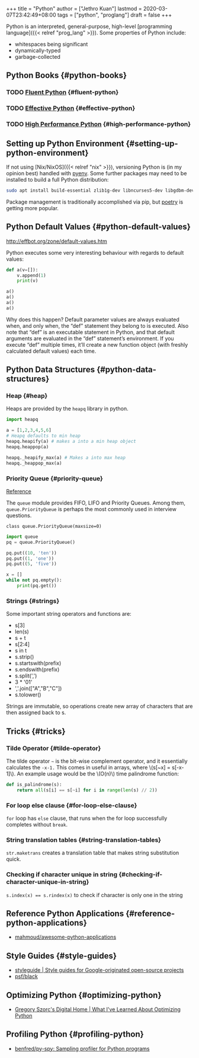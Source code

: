 +++
title = "Python"
author = ["Jethro Kuan"]
lastmod = 2020-03-07T23:42:49+08:00
tags = ["python", "proglang"]
draft = false
+++

Python is an interpreted, general-purpose, high-level [programming
language]({{< relref "prog_lang" >}}). Some properties of Python include:

-   whitespaces being significant
-   dynamically-typed
-   garbage-collected


## Python Books {#python-books}


### <span class="org-todo todo TODO">TODO</span> [Fluent Python](https://www.goodreads.com/book/show/22800567-fluent-python?ac=1&from%5Fsearch=true&qid=Fo3rzgCJBZ&rank=1) {#fluent-python}


### <span class="org-todo todo TODO">TODO</span> [Effective Python](https://www.goodreads.com/book/show/23020812-effective-python) {#effective-python}


### <span class="org-todo todo TODO">TODO</span> [High Performance Python](https://www.goodreads.com/book/show/17802644-high-performance-python?ac=1&from%5Fsearch=true&qid=IniMBn35h2&rank=1) {#high-performance-python}


## Setting up Python Environment {#setting-up-python-environment}

If not using [Nix/NixOS]({{< relref "nix" >}}), versioning Python is (in my opinion best)
handled with [pyenv](https://github.com/pyenv/pyenv). Some further packages may need to be installed to
build a full Python distribution:

```bash
sudo apt install build-essential zlib1g-dev libncurses5-dev libgdbm-dev libnss3-dev libssl-dev libreadline-dev libffi-dev libsqlite3-dev libbz2-dev
```

Package management is traditionally accomplished via pip, but [poetry](https://github.com/python-poetry/poetry)
is getting more popular.


## Python Default Values {#python-default-values}

<http://effbot.org/zone/default-values.htm>

Python executes some very interesting behaviour with regards to
default values:

```python
def a(v=[]):
    v.append(1)
    print(v)

a()
a()
a()
a()
```

Why does this happen? Default parameter values are always evaluated
when, and only when, the “def” statement they belong to is executed.
Also note that “def” is an executable statement in Python, and that
default arguments are evaluated in the “def” statement’s environment.
If you execute “def” multiple times, it’ll create a new function
object (with freshly calculated default values) each time.


## Python Data Structures {#python-data-structures}


### Heap {#heap}

Heaps are provided by the `heapq` library in python.

```python
import heapq

a = [1,2,3,4,5,6]
# Heapq defaults to min heap
heapq.heapify(a) # makes a into a min heap object
heapq.heappop(a)

heapq._heapify_max(a) # Makes a into max heap
heapq._heappop_max(a)

```


### Priority Queue {#priority-queue}

[Reference](https://docs.python.org/3/library/queue.html)

The `queue` module provides FIFO, LIFO and Priority Queues. Among them,
`queue.PriorityQueue` is perhaps the most commonly used in interview
questions.

`class queue.PriorityQueue(maxsize=0)`

```python
import queue
pq = queue.PriorityQueue()

pq.put((10, 'ten'))
pq.put((1, 'one'))
pq.put((5, 'five'))

x = []
while not pq.empty():
    print(pq.get())
```


### Strings {#strings}

Some important string operators and functions are:

-   s[3]
-   len(s)
-   s + t
-   s[2:4]
-   s in t
-   s.strip()
-   s.startswith(prefix)
-   s.endswith(prefix)
-   s.split(',')
-   3 \* '01'
-   ','.join(["A","B","C"])
-   s.tolower()

Strings are immutable, so operations create new array of characters
that are then assigned back to s.


## Tricks {#tricks}


### Tilde Operator {#tilde-operator}

The tilde operator `~` is the bit-wise complement operator, and it
essentially calculates the `-x-1.` This comes in useful in arrays, where
\\(s[~x] = s[-x-1]\\). An example usage would be the \\(O(n)\\) time
palindrome function:

```python
def is_palindrome(s):
    return all(s[i] == s[~i] for i in range(len(s) // 2))
```


### For loop else clause {#for-loop-else-clause}

`for` loop has `else` clause, that runs when the for loop successfully
completes without `break`.


### String translation tables {#string-translation-tables}

`str.maketrans` creates a translation table that makes string
substitution quick.


### Checking if character unique in string {#checking-if-character-unique-in-string}

`s.index(x) == s.rindex(x)` to check if character is only one in the string


## Reference Python Applications {#reference-python-applications}

-   [mahmoud/awesome-python-applications](https://github.com/mahmoud/awesome-python-applications)


## Style Guides {#style-guides}

-   [styleguide | Style guides for Google-originated open-source projects](https://google.github.io/styleguide/pyguide.html)
-   [psf/black](https://github.com/psf/black)


## Optimizing Python {#optimizing-python}

-   [Gregory Szorc's Digital Home | What I've Learned About Optimizing Python](https://gregoryszorc.com/blog/2019/01/10/what-i've-learned-about-optimizing-python/)


## Profiling Python {#profiling-python}

-   [benfred/py-spy: Sampling profiler for Python programs](https://github.com/benfred/py-spy)
